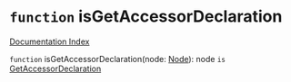 # `function` isGetAccessorDeclaration

[Documentation Index](../README.md)

`function` isGetAccessorDeclaration(node: [Node](../private.interface.Node/README.md)): node `is` [GetAccessorDeclaration](../private.interface.GetAccessorDeclaration/README.md)